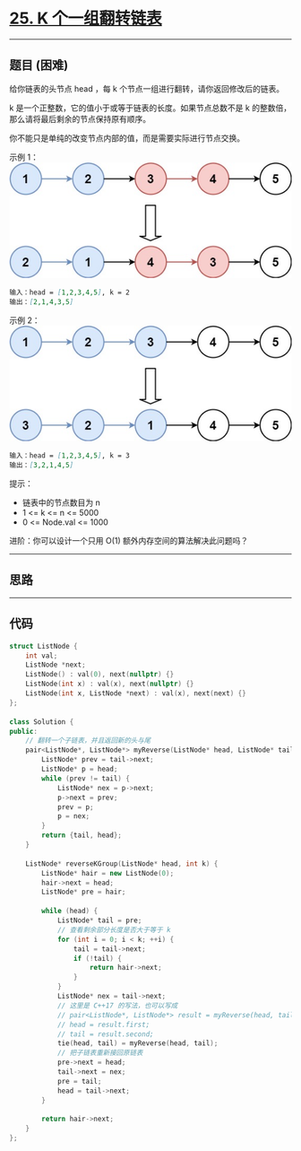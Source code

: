 # [25. K 个一组翻转链表](https://leetcode.cn/problems/reverse-nodes-in-k-group/description/)

---

## 题目 (困难)

给你链表的头节点 head ，每 k 个节点一组进行翻转，请你返回修改后的链表。  

k 是一个正整数，它的值小于或等于链表的长度。如果节点总数不是 k 的整数倍，那么请将最后剩余的节点保持原有顺序。  

你不能只是单纯的改变节点内部的值，而是需要实际进行节点交换。  

示例 1：  
![Alt text](https://github.com/yang-yang-o-o/CodingNotes/blob/main/Coding/asset/25_1.png)  

```markdown
输入：head = [1,2,3,4,5], k = 2
输出：[2,1,4,3,5]
```

示例 2：  
![Alt text](https://github.com/yang-yang-o-o/CodingNotes/blob/main/Coding/asset/25_2.png)  

```markdown
输入：head = [1,2,3,4,5], k = 3
输出：[3,2,1,4,5]
```

提示：  

- 链表中的节点数目为 n
- 1 <= k <= n <= 5000
- 0 <= Node.val <= 1000

进阶：你可以设计一个只用 O(1) 额外内存空间的算法解决此问题吗？  

---

## 思路

---

## 代码

```C++
struct ListNode {
    int val;
    ListNode *next;
    ListNode() : val(0), next(nullptr) {}
    ListNode(int x) : val(x), next(nullptr) {}
    ListNode(int x, ListNode *next) : val(x), next(next) {}
};

class Solution {
public:
    // 翻转一个子链表，并且返回新的头与尾
    pair<ListNode*, ListNode*> myReverse(ListNode* head, ListNode* tail) {
        ListNode* prev = tail->next;
        ListNode* p = head;
        while (prev != tail) {
            ListNode* nex = p->next;
            p->next = prev;
            prev = p;
            p = nex;
        }
        return {tail, head};
    }

    ListNode* reverseKGroup(ListNode* head, int k) {
        ListNode* hair = new ListNode(0);
        hair->next = head;
        ListNode* pre = hair;

        while (head) {
            ListNode* tail = pre;
            // 查看剩余部分长度是否大于等于 k
            for (int i = 0; i < k; ++i) {
                tail = tail->next;
                if (!tail) {
                    return hair->next;
                }
            }
            ListNode* nex = tail->next;
            // 这里是 C++17 的写法，也可以写成
            // pair<ListNode*, ListNode*> result = myReverse(head, tail);
            // head = result.first;
            // tail = result.second;
            tie(head, tail) = myReverse(head, tail);
            // 把子链表重新接回原链表
            pre->next = head;
            tail->next = nex;
            pre = tail;
            head = tail->next;
        }

        return hair->next;
    }
};
```
